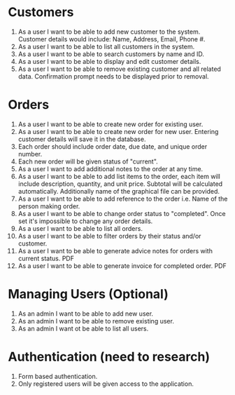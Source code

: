 # Customers
1. As a user I want to be able to add new customer to the system. Customer details would include: Name, Address, Email, Phone #.
2. As a user I want to be able to list all customers in the system.
3. As a user I want to be able to search customers by name and ID.
4. As a user I want to be able to display and edit customer details.
5. As a user I want to be able to remove existing customer and all related data. Confirmation prompt needs to be displayed prior to removal.

# Orders
1. As a user I want to be able to create new order for existing user.
2. As a user I want to be able to create new order for new user. Entering customer details will save it in the database.
3. Each order should include order date, due date, and unique order number.
4. Each new order will be given status of "current".
5. As a user I want to add additional notes to the order at any time.
6. As a user I want to be able to add list items to the order, each item will include description, quantity, and unit price.
   Subtotal will be calculated automatically. Additionally name of the graphical file can be provided.
7. As a user I want to be able to add reference to the order i.e. Name of the person making order.
8. As a user I want to be able to change order status to "completed". Once set it's impossible to change any order details.
9. As a user I want to be able to list all orders.
10. As a user I want to be able to filter orders by their status and/or customer.
11. As a user I want to be able to generate advice notes for orders with current status. PDF
12. As a user I want to be able to generate invoice for completed order. PDF

# Managing Users (Optional)
1. As an admin I want to be able to add new user.
2. As an admin I want to be able to remove existing user.
3. As an admin I want ot be able to list all users.


# Authentication (need to research)
1. Form based authentication.
2. Only registered users will be given access to the application.
